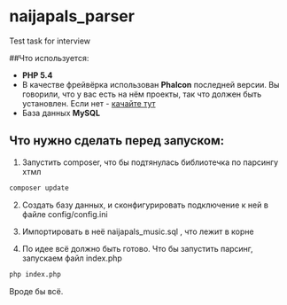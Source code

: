 # naijapals_parser
Test task for interview

##Что используется:
- **PHP 5.4**
- В качестве фрейвёрка использован **Phalcon** последней версии. Вы говорили, что у вас есть на нём проекты, так что должен быть установлен. Если нет - [качайте тут](https://www.phalconphp.com/ru/download)
- База данных **MySQL**

## Что нужно сделать перед запуском:

1) Запустить composer, что бы подтянулась библиотечка по парсингу хтмл
```bash
composer update
```

2) Создать базу данных, и сконфигурировать подключение к ней в файле config/config.ini

3) Импортировать в неё naijapals_music.sql , что лежит в корне

4) По идее всё должно быть готово. Что бы запустить парсинг, запускаем файл index.php

```bash
php index.php
```

Вроде бы всё.